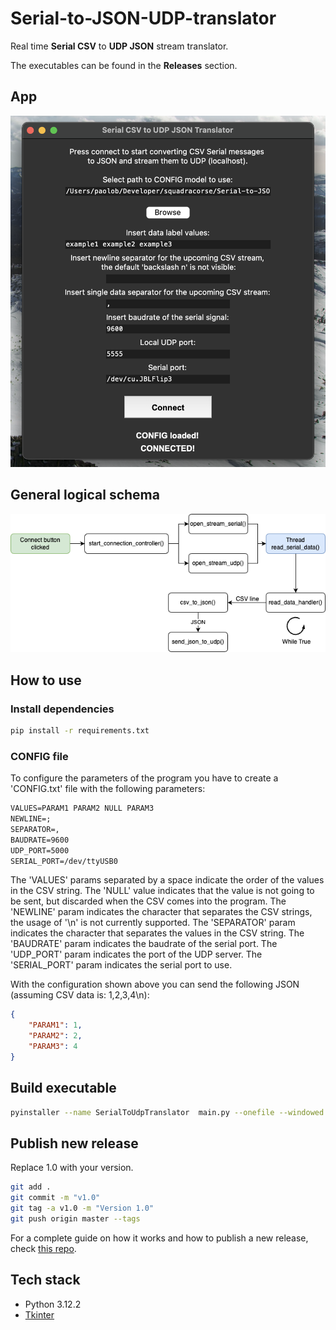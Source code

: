 # Serial-to-JSON-UDP-translator
Real time **Serial CSV** to **UDP JSON** stream translator.

The executables can be found in the **Releases** section.

## App
![App](img/app.png)

## General logical schema
![General schema](img/general-schema.png)

## How to use
### Install dependencies
```bash
pip install -r requirements.txt
```

### CONFIG file
To configure the parameters of the program you have to create a 'CONFIG.txt' file with the following parameters:
```txt
VALUES=PARAM1 PARAM2 NULL PARAM3
NEWLINE=;
SEPARATOR=,
BAUDRATE=9600
UDP_PORT=5000
SERIAL_PORT=/dev/ttyUSB0
```
The 'VALUES' params separated by a space indicate the order of the values in the CSV string. The 'NULL' value indicates that the value is not going to be sent, but discarded when the CSV comes into the program. The 'NEWLINE' param indicates the character that separates the CSV strings, the usage of '\n' is not currently supported. The 'SEPARATOR' param indicates the character that separates the values in the CSV string. The 'BAUDRATE' param indicates the baudrate of the serial port. The 'UDP_PORT' param indicates the port of the UDP server. The 'SERIAL_PORT' param indicates the serial port to use.

With the configuration shown above you can send the following JSON (assuming CSV data is: 1,2,3,4\n):
```json
{
    "PARAM1": 1,
    "PARAM2": 2,
    "PARAM3": 4
}
```

## Build executable
```bash
pyinstaller --name SerialToUdpTranslator  main.py --onefile --windowed
```

## Publish new release
Replace 1.0 with your version.
```bash
git add .         
git commit -m "v1.0"  
git tag -a v1.0 -m "Version 1.0"      
git push origin master --tags   
```   
For a complete guide on how it works and how to publish a new release, check [this repo](https://github.com/Paolo-Beci/pyinstaller-all-os-gh-action).

## Tech stack
- Python 3.12.2
- [Tkinter](https://docs.python.org/3/library/tkinter.html)
